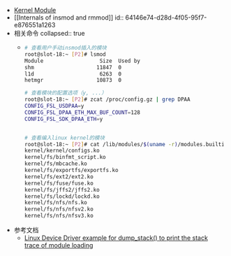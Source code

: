 - [Kernel Module](https://www.codeinsideout.com/blog/android/kernel-module/#loadable-kernel-module)
- [[Internals of insmod and rmmod]]
  id:: 64146e74-d28d-4f05-95f7-e876551a1263
- 相关命令
  collapsed:: true
	- ```bash
	  # 查看用户手动insmod插入的模块
	  root@slot-18:~ [P2]# lsmod
	  Module                  Size  Used by
	  shm                    11847  0
	  l1d                     6263  0
	  hetmgr                 10873  0
	  
	  # 查看模块的配置选项（y, ...）
	  root@slot-18:~ [P2]# zcat /proc/config.gz | grep DPAA
	  CONFIG_FSL_USDPAA=y
	  CONFIG_FSL_DPAA_ETH_MAX_BUF_COUNT=128
	  CONFIG_FSL_SDK_DPAA_ETH=y
	  
	  
	  # 查看编入linux kernel的模块
	  root@slot-18:~ [P2]# cat /lib/modules/$(uname -r)/modules.builtin
	  kernel/kernel/configs.ko
	  kernel/fs/binfmt_script.ko
	  kernel/fs/mbcache.ko
	  kernel/fs/exportfs/exportfs.ko
	  kernel/fs/ext2/ext2.ko
	  kernel/fs/fuse/fuse.ko
	  kernel/fs/jffs2/jffs2.ko
	  kernel/fs/lockd/lockd.ko
	  kernel/fs/nfs/nfs.ko
	  kernel/fs/nfs/nfsv2.ko
	  kernel/fs/nfs/nfsv3.ko
	  
	  ```
- 参考文档
	- [Linux Device Driver example for dump_stack() to print the stack trace of module loading](https://www.thegeekdiary.com/linux-device-driver-example-for-dump_stack-to-print-the-stack-trace-of-module-loading/)